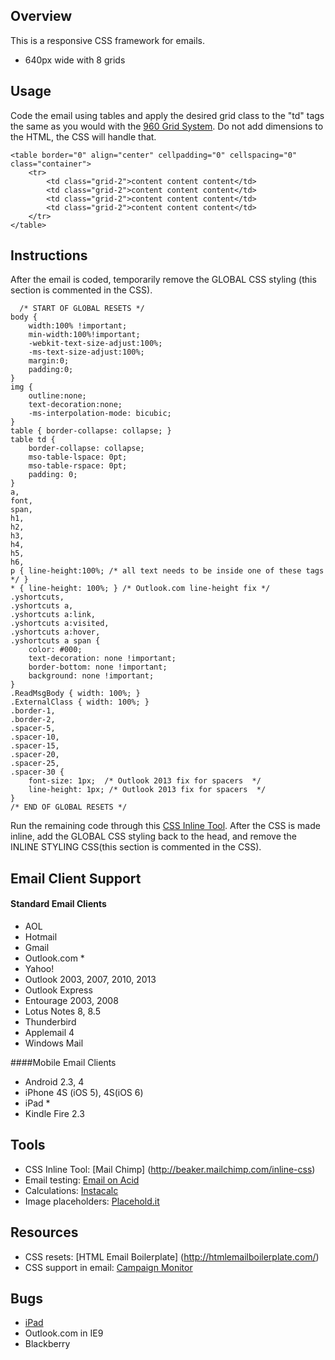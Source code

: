 ## Overview 
This is a responsive CSS framework for emails. 

* 640px wide with 8 grids


## Usage 
Code the email using tables and apply the desired grid class to the "td" tags the same as you would with the [960 Grid System](http://960.gs/). Do not add dimensions to the HTML, the CSS will handle that.

	<table border="0" align="center" cellpadding="0" cellspacing="0" class="container">
        <tr>
            <td class="grid-2">content content content</td>
            <td class="grid-2">content content content</td>
            <td class="grid-2">content content content</td>
            <td class="grid-2">content content content</td>
        </tr>
	</table>

## Instructions 

After the email is coded, temporarily remove the GLOBAL CSS styling (this section is commented in the CSS). 

      /* START OF GLOBAL RESETS */ 
    body {
        width:100% !important;
        min-width:100%!important;
        -webkit-text-size-adjust:100%;
        -ms-text-size-adjust:100%;
        margin:0;
        padding:0;
    }
    img {
        outline:none;
        text-decoration:none;
        -ms-interpolation-mode: bicubic;
    }
    table { border-collapse: collapse; }
    table td {
        border-collapse: collapse;
        mso-table-lspace: 0pt;
        mso-table-rspace: 0pt;
        padding: 0;
    }
    a,
    font,
    span,
    h1,
    h2,
    h3,
    h4,
    h5,
    h6,
    p { line-height:100%; /* all text needs to be inside one of these tags */ }
    * { line-height: 100%; } /* Outlook.com line-height fix */
    .yshortcuts,
    .yshortcuts a,
    .yshortcuts a:link,
    .yshortcuts a:visited,
    .yshortcuts a:hover,
    .yshortcuts a span {
        color: #000;
        text-decoration: none !important;
        border-bottom: none !important;
        background: none !important;
    }
    .ReadMsgBody { width: 100%; }
    .ExternalClass { width: 100%; }
    .border-1,
    .border-2,
    .spacer-5,
    .spacer-10,
    .spacer-15,
    .spacer-20,
    .spacer-25,
    .spacer-30 {
        font-size: 1px;  /* Outlook 2013 fix for spacers  */
        line-height: 1px; /* Outlook 2013 fix for spacers  */
    }
    /* END OF GLOBAL RESETS */

Run the remaining code through this [CSS Inline Tool](http://beaker.mailchimp.com/inline-css). After the CSS is made inline, add the GLOBAL CSS styling back to the head, and remove the INLINE STYLING CSS(this section is commented in the CSS).

## Email Client Support 	

#### Standard Email Clients
* AOL
* Hotmail
* Gmail
* Outlook.com *
* Yahoo!
* Outlook 2003, 2007, 2010, 2013
* Outlook Express
* Entourage 2003, 2008
* Lotus Notes 8, 8.5
* Thunderbird
* Applemail 4
* Windows Mail

####Mobile Email Clients
* Android 2.3, 4
* iPhone 4S (iOS 5), 4S(iOS 6)
* iPad *
* Kindle Fire 2.3

## Tools 

* CSS Inline Tool: [Mail Chimp] (http://beaker.mailchimp.com/inline-css)
* Email testing: [Email on Acid](http://www.emailonacid.com/)
* Calculations: [Instacalc](http://instacalc.com/9710)
* Image placeholders: [Placehold.it](http://placehold.it)


## Resources 

* CSS resets: [HTML Email Boilerplate] (http://htmlemailboilerplate.com/)
* CSS support in email: [Campaign Monitor](http://www.campaignmonitor.com/css/)

## Bugs 

* [iPad](http://www.campaignmonitor.com/blog/post/3585/iphone-fail-the-trouble-with-table-borders-and-html-email)
* Outlook.com in IE9
* Blackberry
